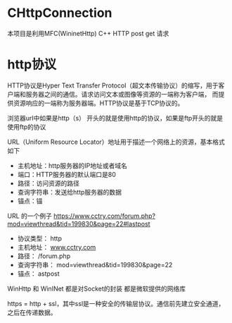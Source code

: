 # CHttpConnection

本项目是利用MFC(WininetHttp) C++ HTTP post get 请求



# http协议

HTTP协议是Hyper Text Transfer Protocol（超文本传输协议）的缩写，用于客户端和服务器之间的通信。请求访问文本或图像等资源的一端称为客户端， 而提供资源响应的一端称为服务器端。HTTP协议是基于TCP协议的。


浏览器url中如果是http（s） 开头的就是使用http的协议，如果是ftp开头的就是使用ftp的协议


URL（Uniform Resource Locator）地址用于描述一个网络上的资源，基本格式如下

- 主机地址：http服务器的IP地址或者域名
- 端口：HTTP服务器的默认端口是80
- 路径：访问资源的路径
- 查询字符串：发送给http服务器的数据
- 锚点：锚

URL 的一个例子
https://www.cctry.com/forum.php?mod=viewthread&tid=199830&page=22#lastpost

- 协议类型：                http
- 主机地址：                www.cctry.com
- 路径：                    /forum.php
- 查询字符串：              mod=viewthread&tid=199830&page=22
- 锚点：                    astpost


WinHttp 和 WinINet 都是对Socket的封装 都是微软提供的网络库

https = http + ssl，其中ssl是一种安全的传输层协议。通信前先建立安全通道，之后在传递数据。
